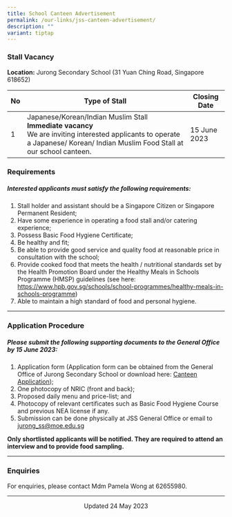 ```yaml
---
title: School Canteen Advertisement
permalink: /our-links/jss-canteen-advertisement/
description: ""
variant: tiptap
---
```

### Stall Vacancy
**Location:** Jurong Secondary School (31 Yuan Ching Road, Singapore 618652)

| No | Type of Stall | Closing Date |
| -------- | -------- | -------- |
| 1     | Japanese/Korean/Indian Muslim Stall<br>**Immediate vacancy** <br>We are inviting interested applicants to operate a Japanese/ Korean/ Indian Muslim Food Stall at our school canteen.     | 15 June 2023     |

### **Requirements**
##### Interested applicants must satisfy the following requirements:
1.  Stall holder and assistant should be a Singapore Citizen or Singapore Permanent Resident;
2.  Have some experience in operating a food stall and/or catering experience;
3.  Possess Basic Food Hygiene Certificate;
4.  Be healthy and fit;
5.  Be able to provide good service and quality food at reasonable price in consultation with the school;
6.  Provide cooked food that meets the health / nutritional standards set by the Health Promotion Board under the Healthy Meals in Schools Programme (HMSP) guidelines (see here: https://www.hpb.gov.sg/schools/school-programmes/healthy-meals-in-schools-programme)
8.  Able to maintain a high standard of food and personal hygiene.
<hr>

### **Application Procedure**

##### Please submit the following supporting documents to the General Office by 15 June 2023:
1. Application form (Application form can be obtained from the General Office of Jurong Secondary School or download here: [Canteen Application]());
2. One photocopy of NRIC (front and back); 
3. Proposed daily menu and price-list; and
4. Photocopy of relevant certificates such as Basic Food Hygiene Course and previous NEA license if any.
5. Submission can be done physically at JSS General Office or email to jurong_ss@moe.edu.sg

**Only shortlisted applicants will be notified.  They are required to attend an interview and to provide food sampling.**

<hr>

### **Enquiries**

For enquiries, please contact Mdm Pamela Wong at 62655980.
<hr>

<center>Updated 24 May 2023</center>